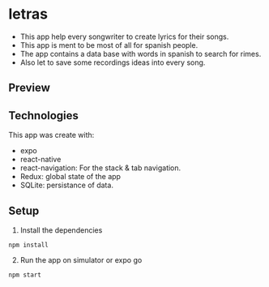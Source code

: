 # letras
- This app help every songwriter to create lyrics for their songs. 
- This app is ment to be most of all for spanish people.
- The app contains a data base with words in spanish to search for rimes. 
- Also let to save some recordings ideas into every song. 

## Preview



## Technologies
This app was create with:

- expo
- react-native
- react-navigation: For the stack & tab navigation. 
- Redux: global state of the app
- SQLite: persistance of data.

## Setup

1. Install the dependencies
```
npm install
```
2. Run the app on simulator or expo go
```
npm start
```

